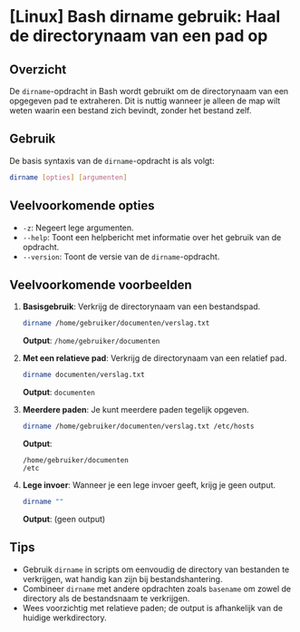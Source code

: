 # [Linux] Bash dirname gebruik: Haal de directorynaam van een pad op

## Overzicht
De `dirname`-opdracht in Bash wordt gebruikt om de directorynaam van een opgegeven pad te extraheren. Dit is nuttig wanneer je alleen de map wilt weten waarin een bestand zich bevindt, zonder het bestand zelf.

## Gebruik
De basis syntaxis van de `dirname`-opdracht is als volgt:

```bash
dirname [opties] [argumenten]
```

## Veelvoorkomende opties
- `-z`: Negeert lege argumenten.
- `--help`: Toont een helpbericht met informatie over het gebruik van de opdracht.
- `--version`: Toont de versie van de `dirname`-opdracht.

## Veelvoorkomende voorbeelden

1. **Basisgebruik**: Verkrijg de directorynaam van een bestandspad.
   ```bash
   dirname /home/gebruiker/documenten/verslag.txt
   ```
   **Output**: `/home/gebruiker/documenten`

2. **Met een relatieve pad**: Verkrijg de directorynaam van een relatief pad.
   ```bash
   dirname documenten/verslag.txt
   ```
   **Output**: `documenten`

3. **Meerdere paden**: Je kunt meerdere paden tegelijk opgeven.
   ```bash
   dirname /home/gebruiker/documenten/verslag.txt /etc/hosts
   ```
   **Output**:
   ```
   /home/gebruiker/documenten
   /etc
   ```

4. **Lege invoer**: Wanneer je een lege invoer geeft, krijg je geen output.
   ```bash
   dirname ""
   ```
   **Output**: (geen output)

## Tips
- Gebruik `dirname` in scripts om eenvoudig de directory van bestanden te verkrijgen, wat handig kan zijn bij bestandshantering.
- Combineer `dirname` met andere opdrachten zoals `basename` om zowel de directory als de bestandsnaam te verkrijgen.
- Wees voorzichtig met relatieve paden; de output is afhankelijk van de huidige werkdirectory.